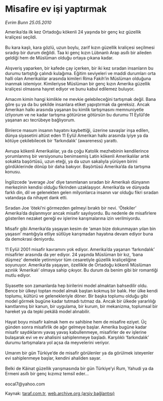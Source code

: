 # Misafire ev işi yaptırmak

*Evrim Bunn 25.05.2010*

<div class="yazi">Amerika’da ilk kez Ortadoğu kökenli 24 yaşında bir genç kız güzellik kraliçesi seçildi. <br/><br/>Bu kara kaşlı, kara gözlü, uzun boylu, zarif kızın güzellik kraliçesi seçilmesi sıradışı bir durum değildi. Taa ki genç kızın Lübnanlı Arap asıllı bir aileden geldiği hem de Müslüman olduğu ortaya çıkana kadar. <br/><br/>Alışveriş yaparken, bir kafede çay içerken, bir iki kez sıradan insanların bu durumu tartıştığı çalındı kulağıma. Eğitim seviyeleri ve maddi durumları orta halli olan Amerikalılar arasında kimileri Rima Fakih’in Müslüman olduğuna inanmak istemiyor. Kimileriyse Müslüman bir genç kızın Amerika güzellik kraliçesi olmasına hayret ediyor ve bunu kabul edilemez buluyor. <br/><br/>Amacım kimin hangi kimlikle ne mevkie gelebileceğini tartışmak değil. Bana göre şu ya da bu şekilde insanlara etiket yapıştırmak da gereksiz. Ancak Amerikan halkı arasında yaşanan bu kimlik tartışmasını memnuniyetle izliyorum ve ne kadar tartışma götürürse götürsün bu durumu 11 Eylül’de yaşanan acı tecrübeye bağlıyorum. <br/><br/>Binlerce masum insanın hayatını kaybettiği, üzerine savaşlar inşa edilen, dünya siyasetini altüst eden 11 Eylül Amerikan halkı arasında iyiye ya da kötüye çekilebilecek bir ‘farkındalık’ (awareness) yarattı. <br/><br/>Avrupa kökenli Amerikalılar, ya da çoğu Katolik mezhebinin kendilerince yorumlanmış bir versiyonunu benimsemiş Latin kökenli Amerikalılar artık sokakta başörtüsü, uzun eteği, ya da uzun sakalıyla yürüyen birini gördüklerinde dönüp bir daha bakıyor. Başörtüsü Amerika’da da tartışma konusu. <br/><br/>İngilizcede ‘average Joe’ diye tanımlanan sıradan bir Amerikalı dünyanın merkezinin kendisi olduğu fikrinden uzaklaşıyor. Amerika’da ve dünyada farklı din, dil ve gelenekten gelen milyonlarca insanın var olduğu fikri sıradan vatandaşa da nihayet dank etti. <br/><br/>Sıradan Joe ‘öteki’ni görmezden gelmeyi bıraktı bir nevi. ‘Ötekiler’ Amerika’da dışlanmıyor ancak misafir sayılıyordu. Bu nedenle de misafirlere gösterilen nezaket gereği ev işlerine karışmalarına izin verilmiyordu. <br/><br/>Misafir gibi Amerika’da yaşayan kesim de ‘aman bize dokunmayan yılan bin yaşasın’ mantığıyla etliye sütlüye karışmadan hayatına devam ediyor buna da demokrasi deniyordu. <br/><br/>11 Eylül 2001 misafir kavramını yok ediyor. Amerika’da yaşanan ‘farkındalık’ misafirler arasında da yer ediyor. 24 yaşında Müslüman bir kız, ‘bana düşmez’ demekle yetinmiyor tüm cesaretiyle güzellik kraliçeliğine soyunuyor. Amerika’da yaşayan, özellikle de Ortadoğu kökenli Müslüman azınlık ‘Amerikalı’ olmaya sahip çıkıyor. Bu durum da benim gibi bir romantiği mutlu ediyor. <br/><br/>Siyasette son zamanlarda hep birilerini model almaktan bahsedilir oldu. Bence bir ülkeyi toptan model almak baştan kokmuş bir balık. Her ülke kendi toplumu, kültürü ve gelenekleriyle döner. Bir başka toplumu olduğu gibi model görmek bugüne kadar tutmadı tutmaz da. Ancak bir ülkede yararlılığı kanıtlanmış bir kanun, bir uygulama, bir kurum, bir mekanizma, toplumsal bir hareket ya da tepki pekâlâ model alınabilir. <br/><br/>Hayat boyu misafir kalmak hem ev sahibine hem de misafire eziyet. Üç günden sonra misafirlik de ağır gelmeye başlar. Amerika bugüne kadar misafir saydıklarını yavaş yavaş kabullenmeye, misafirler de ev işlerine bulaşarak evi ve ev ahalisini sahiplenmeye başladı. Karşılıklı ‘farkındalık’ durumu tartışmalara yol açsa da meyvelerini veriyor. <br/><br/>Umarım bir gün Türkiye’de de misafir görülenler ya da görülmek isteyenler evi sahiplenmeye başlar, kendini ahaliden sayar. <br/><br/>Belki de Kâinat güzellik yarışmasında bir gün Türkiye’yi Rum, Yahudi ya da Ermeni asıllı bir genç kızımız temsil eder... <br/><br/>eocal7@yahoo.com</div>

Kaynak: [taraf.com.tr](http://www.taraf.com.tr:80/evrim-bunn/makale-misafire-ev-isi-yaptirmak.htm), [web.archive.org (arşiv bağlantısı)](http://web.archive.org/web/20100528183327/http://www.taraf.com.tr:80/evrim-bunn/makale-misafire-ev-isi-yaptirmak.htm)
